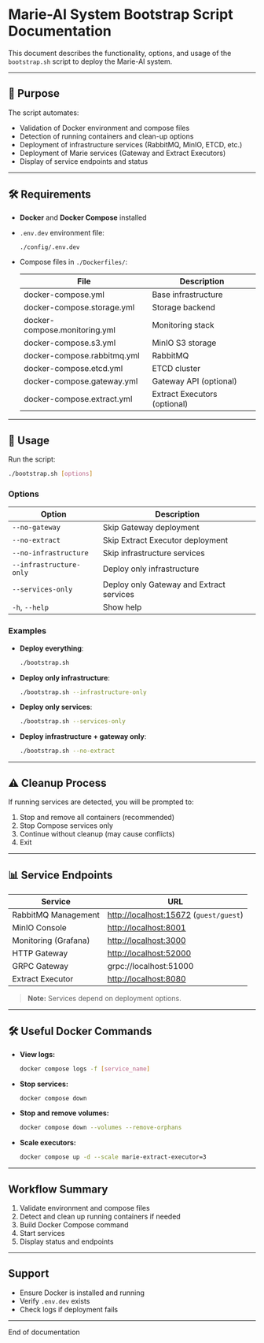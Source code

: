# Marie-AI System Bootstrap Script Documentation

This document describes the functionality, options, and usage of the `bootstrap.sh` script to deploy the Marie-AI system.

---

## 🎯 Purpose

The script automates:

* Validation of Docker environment and compose files
* Detection of running containers and clean-up options
* Deployment of infrastructure services (RabbitMQ, MinIO, ETCD, etc.)
* Deployment of Marie services (Gateway and Extract Executors)
* Display of service endpoints and status

---

## 🛠 Requirements

* **Docker** and **Docker Compose** installed

* `.env.dev` environment file:

  ```bash
  ./config/.env.dev
  ```

* Compose files in `./Dockerfiles/`:

  | File                          | Description                  |
  | ----------------------------- | ---------------------------- |
  | docker-compose.yml            | Base infrastructure          |
  | docker-compose.storage.yml    | Storage backend              |
  | docker-compose.monitoring.yml | Monitoring stack             |
  | docker-compose.s3.yml         | MinIO S3 storage             |
  | docker-compose.rabbitmq.yml   | RabbitMQ                     |
  | docker-compose.etcd.yml       | ETCD cluster                 |
  | docker-compose.gateway.yml    | Gateway API (optional)       |
  | docker-compose.extract.yml    | Extract Executors (optional) |

---

## 🚀 Usage

Run the script:

```bash
./bootstrap.sh [options]
```

### Options

| Option                  | Description                              |
| ----------------------- | ---------------------------------------- |
| `--no-gateway`          | Skip Gateway deployment                  |
| `--no-extract`          | Skip Extract Executor deployment         |
| `--no-infrastructure`   | Skip infrastructure services             |
| `--infrastructure-only` | Deploy only infrastructure               |
| `--services-only`       | Deploy only Gateway and Extract services |
| `-h`, `--help`          | Show help                                |

### Examples

* **Deploy everything**:

  ```bash
  ./bootstrap.sh
  ```

* **Deploy only infrastructure**:

  ```bash
  ./bootstrap.sh --infrastructure-only
  ```

* **Deploy only services**:

  ```bash
  ./bootstrap.sh --services-only
  ```

* **Deploy infrastructure + gateway only**:

  ```bash
  ./bootstrap.sh --no-extract
  ```

---

## ⚠️ Cleanup Process

If running services are detected, you will be prompted to:

1. Stop and remove all containers (recommended)
2. Stop Compose services only
3. Continue without cleanup (may cause conflicts)
4. Exit

---

## 📊 Service Endpoints

| Service              | URL                                                              |
| -------------------- | ---------------------------------------------------------------- |
| RabbitMQ Management  | [http://localhost:15672](http://localhost:15672) (`guest/guest`) |
| MinIO Console        | [http://localhost:8001](http://localhost:8001)                   |
| Monitoring (Grafana) | [http://localhost:3000](http://localhost:3000)                   |
| HTTP Gateway         | [http://localhost:52000](http://localhost:52000)                 |
| GRPC Gateway         | grpc://localhost:51000                                           |
| Extract Executor     | [http://localhost:8080](http://localhost:8080)                   |

> **Note:** Services depend on deployment options.

---

## 🛠 Useful Docker Commands

* **View logs:**

  ```bash
  docker compose logs -f [service_name]
  ```

* **Stop services:**

  ```bash
  docker compose down
  ```

* **Stop and remove volumes:**

  ```bash
  docker compose down --volumes --remove-orphans
  ```

* **Scale executors:**

  ```bash
  docker compose up -d --scale marie-extract-executor=3
  ```

---

## Workflow Summary

1. Validate environment and compose files
2. Detect and clean up running containers if needed
3. Build Docker Compose command
4. Start services
5. Display status and endpoints

---

## Support

* Ensure Docker is installed and running
* Verify `.env.dev` exists
* Check logs if deployment fails

---

End of documentation
